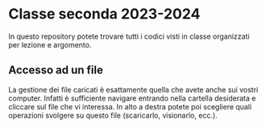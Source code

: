 # Classe seconda 2023-2024
In questo repository potete trovare tutti i codici visti in classe organizzati per lezione e argomento.

## Accesso ad un file
La gestione dei file caricati è esattamente quella che avete anche sui vostri computer. Infatti è sufficiente navigare entrando nella cartella desiderata e cliccare sul file che vi interessa. In alto a destra potete poi scegliere quali operazioni svolgere su questo file (scaricarlo, visionarlo, ecc.).

